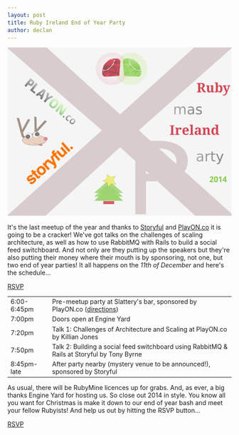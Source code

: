 ```yaml
---
layout: post
title: Ruby Ireland End of Year Party
author: declan
---
```


<img src="images/ruby_ireland_xmas_2014_poster_sp3.png" class="img-rounded" alt="Ruby Ireland End of Year Party Image" />

It's the last meetup of the year and thanks to [Storyful](http://storyful.com/) and [PlayON.co](https://playon.co) it is going to be a cracker! We've got talks on the challenges of scaling architecture, as well as how to use RabbitMQ with Rails to build a social feed switchboard. And not only are they putting up the speakers but they're also putting their money where their mouth is by sponsoring, not one, but two end of year parties! It all happens on the <em>11th of December</em> and here's the schedule...

<a href="http://www.meetup.com/rubyireland/events/218967073/" data-event="218967073" class="mu-rsvp-btn">RSVP</a>

<table class="scheduleTable">
  <tr><td class="scheduleTableFirstCol">6:00-6:45pm</td><td>Pre-meetup party at Slattery's bar, sponsored by PlayON.co (<a href="http://tinyurl.com/slatts">directions</a>)</td></tr>
  <tr><td>7:00pm</td><td>Doors open at Engine Yard</td></tr>
  <tr><td>7:20pm</td><td>Talk 1: Challenges of Architecture and Scaling at PlayON.co by Killian Jones</td></tr>
  <tr><td>7:50pm</td><td>Talk 2: Building a social feed switchboard using RabbitMQ & Rails at Storyful by Tony Byrne</td></tr>
  <tr><td>8:45pm-late</td><td>After party nearby (mystery venue to be announced!), sponsored by Storyful</td></tr>
</table>

As usual, there will be RubyMine licences up for grabs. And, as ever, a big thanks Engine Yard for hosting us. So close out 2014 in style. You know all you want for Christmas is make it down to our end of year bash and meet your fellow Rubyists! And help us out by hitting the RSVP button...

<a href="http://www.meetup.com/rubyireland/events/218967073/" data-event="218967073" class="mu-rsvp-btn">RSVP</a>
